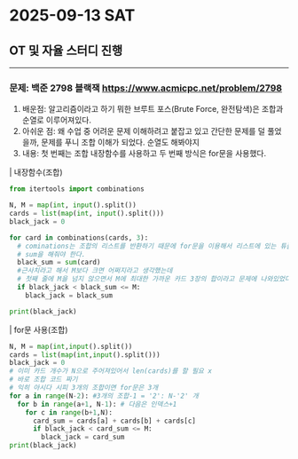 # 2025-09-13 SAT
## OT 및 자율 스터디 진행
* * *
### 문제: 백준 2798 블랙잭 https://www.acmicpc.net/problem/2798
1. 배운점: 알고리즘이라고 하기 뭐한 브루트 포스(Brute Force, 완전탐색)은 조합과 순열로 이루어져있다.
2. 아쉬운 점: 왜 수업 중 어려운 문제 이해하려고 붙잡고 있고 간단한 문제를 덜 풀었을까, 문제를 푸니 조합 이해가 되었다. 순열도 해봐야지
3. 내용: 첫 번째는 조합 내장함수를 사용하고 두 번째 방식은 for문을 사용했다.

| 내장함수(조합)
```python
from itertools import combinations

N, M = map(int, input().split())
cards = list(map(int, input().split()))
black_jack = 0

for card in combinations(cards, 3):
  # cominations는 조합의 리스트를 반환하기 때문에 for문을 이용해서 리스트에 있는 튜플을 돌면서 변수에 담은 뒤에
  # sum을 해줘야 한다.
  black_sum = sum(card)
  #근사치라고 해서 M보다 크면 어쩌지라고 생각했는데
  # 첫째 줄에 M을 넘지 않으면서 M에 최대한 가까운 카드 3장의 합이라고 문제에 나와있었다
  if black_jack < black_sum <= M:
    black_jack = black_sum

print(black_jack)
```
| for문 사용(조합)

```python
N, M = map(int,input().split())
cards = list(map(int,input().split()))
black_jack = 0
# 이미 카드 개수가 N으로 주어져있어서 len(cards)를 할 필요 x
# 바로 조합 코드 짜기
# 익히 아시다 시피 3개의 조합이면 for문은 3개
for a in range(N-2): #3개의 조합-1 = '2': N-'2' 개
  for b in range(a+1, N-1): # 다음은 인덱스+1
    for c in range(b+1,N):
      card_sum = cards[a] + cards[b] + cards[c]
      if black_jack < card_sum <= M:
        black_jack = card_sum
print(black_jack)
```
